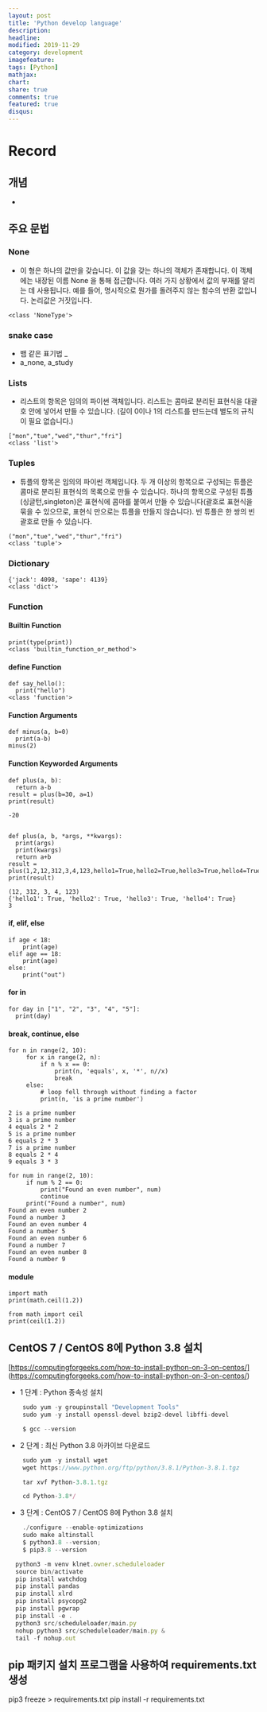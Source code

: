 ```yaml
---
layout: post
title: 'Python develop language'
description:
headline:
modified: 2019-11-29
category: development
imagefeature:
tags: [Python]
mathjax:
chart:
share: true
comments: true
featured: true
disqus:
---
```


# Record

## 개념

-

## 주요 문법

### None

-   이 형은 하나의 값만을 갖습니다. 이 값을 갖는 하나의 객체가 존재합니다. 이 객체에는 내장된 이름 None 을 통해 접근합니다. 여러 가지 상황에서 값의 부재를 알리는 데 사용됩니다. 예를 들어, 명시적으로 뭔가를 돌려주지 않는 함수의 반환 값입니다. 논리값은 거짓입니다.

```
<class 'NoneType'>
```

### snake case

-   뱀 같은 표기법 \_
-   a_none, a_study

### Lists

-   리스트의 항목은 임의의 파이썬 객체입니다. 리스트는 콤마로 분리된 표현식을 대괄호 안에 넣어서 만들 수 있습니다. (길이 0이나 1의 리스트를 만드는데 별도의 규칙이 필요 없습니다.)

```
["mon","tue","wed","thur","fri"]
<class 'list'>
```

### Tuples

-   튜플의 항목은 임의의 파이썬 객체입니다. 두 개 이상의 항목으로 구성되는 튜플은 콤마로 분리된 표현식의 목록으로 만들 수 있습니다. 하나의 항목으로 구성된 튜플(싱글턴,singleton)은 표현식에 콤마를 붙여서 만들 수 있습니다(괄호로 표현식을 묶을 수 있으므로, 표현식 만으로는 튜플을 만들지 않습니다). 빈 튜플은 한 쌍의 빈 괄호로 만들 수 있습니다.

```
("mon","tue","wed","thur","fri")
<class 'tuple'>
```

### Dictionary

```
{'jack': 4098, 'sape': 4139}
<class 'dict'>
```

### Function

#### Builtin Function

```
print(type(print))
<class 'builtin_function_or_method'>
```

#### define Function

```
def say_hello():
  print("hello")
<class 'function'>
```

#### Function Arguments

```
def minus(a, b=0)
  print(a-b)
minus(2)
```

#### Function Keyworded Arguments

```
def plus(a, b):
  return a-b
result = plus(b=30, a=1)
print(result)

-20


def plus(a, b, *args, **kwargs):
  print(args)
  print(kwargs)
  return a+b
result = plus(1,2,12,312,3,4,123,hello1=True,hello2=True,hello3=True,hello4=True,)
print(result)

(12, 312, 3, 4, 123)
{'hello1': True, 'hello2': True, 'hello3': True, 'hello4': True}
3
```

#### if, elif, else

```
if age < 18:
    print(age)
elif age == 18:
    print(age)
else:
    print("out")
```

#### for in

```
for day in ["1", "2", "3", "4", "5"]:
  print(day)
```

#### break, continue, else

```
for n in range(2, 10):
     for x in range(2, n):
         if n % x == 0:
             print(n, 'equals', x, '*', n//x)
             break
     else:
         # loop fell through without finding a factor
         print(n, 'is a prime number')

2 is a prime number
3 is a prime number
4 equals 2 * 2
5 is a prime number
6 equals 2 * 3
7 is a prime number
8 equals 2 * 4
9 equals 3 * 3

for num in range(2, 10):
     if num % 2 == 0:
         print("Found an even number", num)
         continue
     print("Found a number", num)
Found an even number 2
Found a number 3
Found an even number 4
Found a number 5
Found an even number 6
Found a number 7
Found an even number 8
Found a number 9
```

#### module

```
import math
print(math.ceil(1.2))

from math import ceil
print(ceil(1.2))
```

## CentOS 7 / CentOS 8에 Python 3.8 설치

[https://computingforgeeks.com/how-to-install-python-on-3-on-centos/] (https://computingforgeeks.com/how-to-install-python-on-3-on-centos/)

-   1 단계 : Python 종속성 설치

```JavaScript
    sudo yum -y groupinstall "Development Tools"
    sudo yum -y install openssl-devel bzip2-devel libffi-devel

    $ gcc --version
```

-   2 단계 : 최신 Python 3.8 아카이브 다운로드

```JavaScript
    sudo yum -y install wget
    wget https://www.python.org/ftp/python/3.8.1/Python-3.8.1.tgz

    tar xvf Python-3.8.1.tgz

    cd Python-3.8*/
```

-   3 단계 : CentOS 7 / CentOS 8에 Python 3.8 설치

```JavaScript
    ./configure --enable-optimizations
    sudo make altinstall
    $ python3.8 --version;
    $ pip3.8 --version
```

```JavaScript
  python3 -m venv klnet.owner.scheduleloader
  source bin/activate
  pip install watchdog
  pip install pandas
  pip install xlrd
  pip install psycopg2
  pip install pgwrap
  pip install -e .
  python3 src/scheduleloader/main.py
  nohup python3 src/scheduleloader/main.py &
  tail -f nohup.out
```

## pip 패키지 설치 프로그램을 사용하여 requirements.txt 생성

pip3 freeze > requirements.txt
pip install -r requirements.txt
